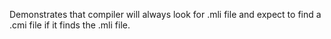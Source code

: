 

Demonstrates that compiler will always look for .mli file and expect
to find a .cmi file if it finds the .mli file.

